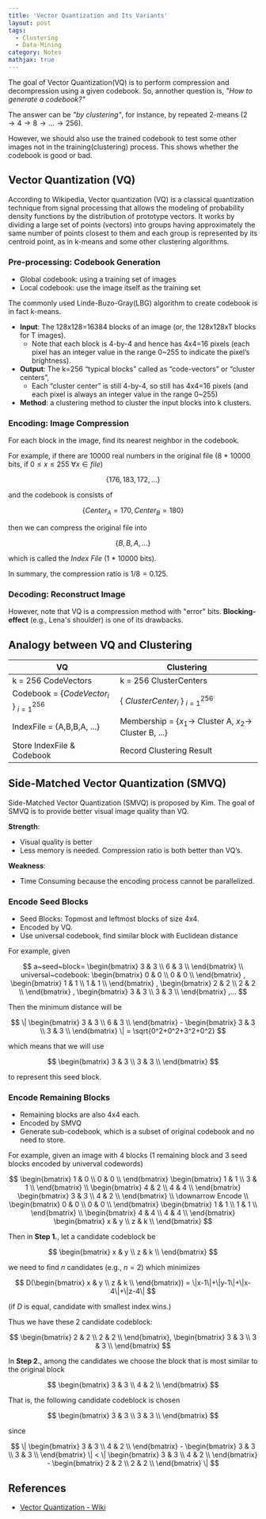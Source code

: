 ```yaml
---
title: 'Vector Quantization and Its Variants'
layout: post
tags:
  - Clustering
  - Data-Mining
category: Notes
mathjax: true
---
```


The goal of Vector Quantization(VQ) is to perform compression and decompression using a given codebook.   So, annother question is, _"How to generate a codebook?"_

<!--more-->

The answer can be _"by clustering"_, for instance, by repeated 2-means ($2 \rightarrow 4 \rightarrow 8 \rightarrow ... \rightarrow 256$).

However, we should also use the trained codebook to test some other images not in the training(clustering) process.   This shows whether the codebook is good or bad.

## Vector Quantization (VQ)

According to Wikipedia, Vector quantization (VQ) is a classical quantization technique from signal processing that allows the modeling of probability density functions by the distribution of prototype vectors.   It works by dividing a large set of points (vectors) into groups having approximately the same number of points closest to them and each group is represented by its centroid point, as in k-means and some other clustering algorithms.


### Pre-processing: Codebook Generation

- Global codebook: using a training set of images
- Local codebook: use the image itself as the training set

The commonly used Linde-Buzo-Gray(LBG) algorithm to create  codebook is in fact k-means.


- **Input**: The 128x128=16384 blocks of an image (or, the 128x128xT blocks for T images). 
  - Note that each block is 4-by-4 and hence has 4x4=16 pixels (each pixel has an integer value in the range 0~255 to indicate the pixel’s brightness).
- **Output**: The k=256 “typical blocks” called as “code-vectors” or “cluster centers”,
  - Each “cluster center” is still 4-by-4, so still has 4x4=16 pixels (and each pixel is always an integer value in the range 0~255) 
- **Method**: a clustering method to cluster the input blocks into k clusters.

### Encoding: Image Compression

For each block in the image, find its nearest neighbor in the codebook.

For example, if there are 10000 real numbers in the original file (8 * 10000 bits, if $0 \leq x \leq 255~\forall x \in file$)

$$
\{176, 183, 172, ...\}
$$

and the codebook is consists of 

$$
\{Center_{A} = 170, Center_{B} = 180\}
$$

then we can compress the original file into

$$
\{B, B, A, ...\}
$$

which is called the _Index File_ (1 * 10000 bits).

In summary, the compression ratio is $1/8 = 0.125$.

### Decoding: Reconstruct Image

However, note that VQ is a compression method with "error" bits.   **Blocking-effect** (e.g., Lena's shoulder) is one of its drawbacks.

## Analogy between VQ and Clustering

| VQ | Clustering |
| - | - |
| k = 256 CodeVectors | k = 256 ClusterCenters |
| Codebook = {$CodeVector_i$ } $_{i=1}^{256}$ | { $ClusterCenter_i$ } $_{i=1}^{256}$  |
| IndexFile = {A,B,B,A, ...} | Membership = {$x_1 \rightarrow$ Cluster A, $x_2 \rightarrow$ Cluster B, ...} |
| Store IndexFile & Codebook | Record Clustering Result

## Side-Matched Vector Quantization (SMVQ)

Side-Matched Vector Quantization (SMVQ) is proposed by Kim.   The goal of SMVQ is to provide better visual image quality than VQ.

**Strength**:
- Visual quality is better
- Less memory is needed. Compression ratio is both better than VQ’s.

**Weakness**:
- Time Consuming because the encoding process cannot be parallelized.

### Encode Seed Blocks

- Seed Blocks: Topmost and leftmost blocks of size 4x4.
- Encoded by VQ.
- Use universal codebook, find similar block with Euclidean distance


For example, given

$$
a~seed~block=
\begin{bmatrix}
3 & 3 \\
6 & 3 \\
\end{bmatrix}
\\
universal~codebook:
\begin{bmatrix}
0 & 0 \\
0 & 0 \\
\end{bmatrix}
,
\begin{bmatrix}
1 & 1 \\
1 & 1 \\
\end{bmatrix}
,
\begin{bmatrix}
2 & 2 \\
2 & 2 \\
\end{bmatrix}
,
\begin{bmatrix}
3 & 3 \\
3 & 3 \\
\end{bmatrix}
,...
$$


Then the minimum distance will be

$$
\|
\begin{bmatrix}
3 & 3 \\
6 & 3 \\
\end{bmatrix} - 
\begin{bmatrix}
3 & 3 \\
3 & 3 \\
\end{bmatrix}
\|
= \sqrt{0^2+0^2+3^2+0^2}
$$

which means that we will use

$$
\begin{bmatrix}
3 & 3 \\
3 & 3 \\
\end{bmatrix}
$$

to represent this seed block.

### Encode Remaining Blocks

- Remaining blocks are also 4x4 each.
- Encoded by SMVQ
- Generate sub-codebook, which is a subset of original codebook and no need to store.

For example, given an image with 4 blocks (1 remaining block and 3 seed blocks encoded by univerval codewords)

$$
\begin{bmatrix}
1 & 0 \\
0 & 0 \\
\end{bmatrix}
\begin{bmatrix}
1 & 1 \\
3 & 1 \\
\end{bmatrix}
\\
\begin{bmatrix}
4 & 2 \\
4 & 4 \\
\end{bmatrix}
\begin{bmatrix}
3 & 3 \\
4 & 2 \\
\end{bmatrix}
\\
\downarrow Encode
\\
\begin{bmatrix}
0 & 0 \\
0 & 0 \\
\end{bmatrix}
\begin{bmatrix}
1 & 1 \\
1 & 1 \\
\end{bmatrix}
\\
\begin{bmatrix}
4 & 4 \\
4 & 4 \\
\end{bmatrix}
\begin{bmatrix}
x & y \\
z & k \\
\end{bmatrix}
$$

Then in **Step 1.**, let a candidate codeblock be

$$
\begin{bmatrix}
x & y \\
z & k \\
\end{bmatrix}
$$

we need to find $n$ candidates (e.g., $n=2$) which minimizes

$$
D(\begin{bmatrix}
x & y \\
z & k \\
\end{bmatrix})
= \|x-1\|+\|y-1\|+\|x-4\|+\|z-4\|
$$

(if $D$ is equal, candidate with smallest index wins.)

Thus we have these 2 candidate codeblock:

$$
\begin{bmatrix}
2 & 2 \\
2 & 2 \\
\end{bmatrix},
\begin{bmatrix}
3 & 3 \\
3 & 3 \\
\end{bmatrix}
$$

In **Step 2.**, among the candidates we choose the block that is most similar to the original block

$$
\begin{bmatrix}
3 & 3 \\
4 & 2 \\
\end{bmatrix}
$$

That is, the following candidate codeblock is chosen

$$
\begin{bmatrix}
3 & 3 \\
3 & 3 \\
\end{bmatrix}
$$

since

$$
\|
\begin{bmatrix}
3 & 3 \\
4 & 2 \\
\end{bmatrix} - 
\begin{bmatrix}
3 & 3 \\
3 & 3 \\
\end{bmatrix}
\|
<
\|
\begin{bmatrix}
3 & 3 \\
4 & 2 \\
\end{bmatrix} - 
\begin{bmatrix}
2 & 2 \\
2 & 2 \\
\end{bmatrix}
\|
$$




## References

- [Vector Quantization - Wiki](https://en.wikipedia.org/wiki/Vector_quantization)